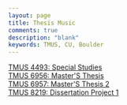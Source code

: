 ```yaml
---
layout: page
title: Thesis Music
comments: true
description: "blank"
keywords: TMUS, CU, Boulder
---
```

<body>
<div><a href="../../courses/TMUS-4493">TMUS 4493: Special Studies</a></div>
<div><a href="../../courses/TMUS-6956">TMUS 6956: Master'S Thesis</a></div>
<div><a href="../../courses/TMUS-6957">TMUS 6957: Master'S Thesis 2</a></div>
<div><a href="../../courses/TMUS-8219">TMUS 8219: Dissertation Project 1</a></div>
</body>